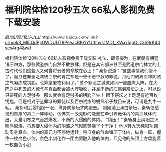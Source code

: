 # 福利院体检120秒五次 66私人影视免费下载安装

最/新/观/看/入/口/ http://www.baidu.com/link?url=ok3_Ml5QdPpOWDUDT8PseJcBKYiYUthhvs1MDf_XWaxIqoOiiz3h9rK40scs4rg4&wd

福利院体检120秒五次 66私人影视免费下载安装
礼法、肆意妄为，在武朝有朝廷镇压四方，那些武道宗门自然不敢放肆，但是在其它部洲甚至是武道宗门林立的上古时代他们这些人又何曾将弱者的命放在心上！”
    秦斩说道：“这些事情我们管不了，而且在罪恶之城被血祭的肯定都是一些十恶不赦的罪徒，用他们的真血和阴煞之气凝练成钥匙，也算是废物利用了。”
    整个罪恶之城就如同一座血炼大阵，在大阵之中死去的人死气与真血都会被大阵吸收，并且不断的汇集到祭坛之上，可以说只要死的人足够多，那么就会有足够多的钥匙产生！
    眼下祭坛之上足足有近百枚钥匙，但是相对于这罪域的罪徒以及百宗试炼的蜕凡弟子数目来说，可谓是九牛一毛。
    秦斩和武曌相视一眼，纵身向祭坛方向跑去。
    刚刚踏上黑白祭坛，秦斩便感觉到自身的真血一阵悸动，仿佛又一股无形的能量在牵引着他体内的真血破体而出，大量阴寒之气轰然爆发，不断的入侵他的体内。
    “镇压！”
    秦斩身上纯阳之火熊熊燃烧，将想要入侵体内的阴煞之气彻底焚烧了个干净！
    他运转九天纯阳功调动周身真血，体内的真元力不停地运转，将自身的气血镇压于体内，纵身一跃，握住一枚血色小剑，血色小剑化作一团血雾融入他的体内，只见他的头顶上方盘旋着一枚血色小剑
